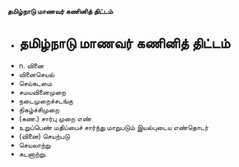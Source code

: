 **தமிழ்நாடு மாணவர் கணினித் திட்டம்**
- # தமிழ்நாடு மாணவர் கணினித் திட்டம்
- n. வினை
-  வினைசெயல்
- செய்கடமை
- சமயவினைமுறை
- நடைமுறைச்சடங்கு
-  நிகழ்ச்சிமுறை
- (கண.) சார்பு முறை எண்
- உறுப்பெண் மதிப்பைச் சார்ந்து மாறுபடும் இயல்புடைய எண்தொடர்
- (வினை) செயற்படு
- செயலாற்று
- கடனாற்று.

